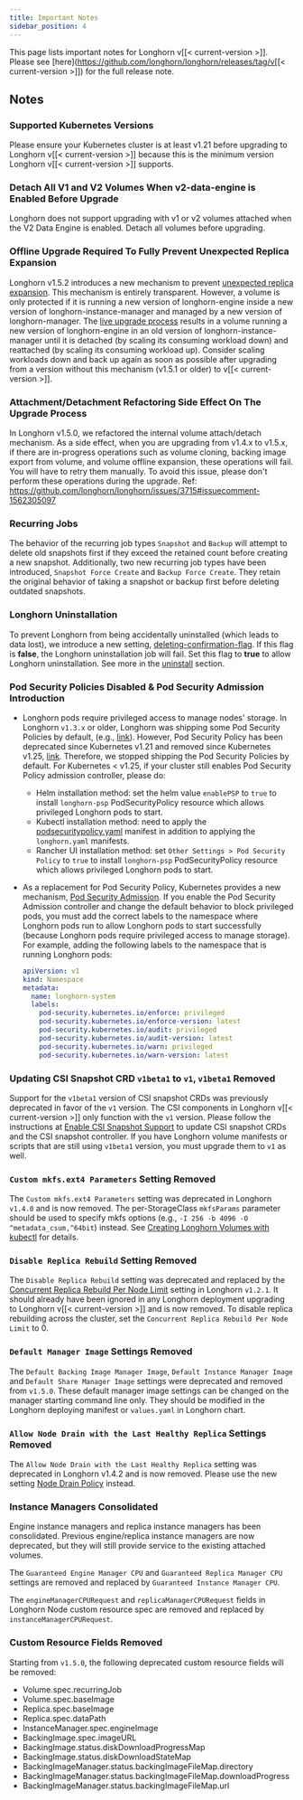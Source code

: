 ```yaml
---
title: Important Notes
sidebar_position: 4
---
```


<head>
  <link rel="canonical" href="https://main--longhornio-docusaurus.netlify.app/index"/>
</head>

This page lists important notes for Longhorn v[[< current-version >]].
Please see [here](https://github.com/longhorn/longhorn/releases/tag/v[[< current-version >]]) for the full release note.

## Notes

### Supported Kubernetes Versions

Please ensure your Kubernetes cluster is at least v1.21 before upgrading to Longhorn v[[< current-version >]] because this is the minimum version Longhorn v[[< current-version >]] supports.

### Detach All V1 and V2 Volumes When v2-data-engine is Enabled Before Upgrade

Longhorn does not support upgrading with v1 or v2 volumes attached when the V2 Data Engine is enabled. Detach all volumes before upgrading.

### Offline Upgrade Required To Fully Prevent Unexpected Replica Expansion

Longhorn v1.5.2 introduces a new mechanism to prevent [unexpected replica
expansion](/kb/troubleshooting-unexpected-expansion-leads-to-degradation-or-attach-failure). This
mechanism is entirely transparent. However, a volume is only protected if it is running a new version of longhorn-engine
inside a new version of longhorn-instance-manager and managed by a new version of longhorn-manager. The [live upgrade
process](../../deploy/upgrade/upgrade-engine#live-upgrade) results in a volume running a new version of longhorn-engine
in an old version of longhorn-instance-manager until it is detached (by scaling its consuming workload down) and
reattached (by scaling its consuming workload up). Consider scaling workloads down and back up again as soon as possible
after upgrading from a version without this mechanism (v1.5.1 or older) to v[[< current-version >]].

### Attachment/Detachment Refactoring Side Effect On The Upgrade Process

In Longhorn v1.5.0, we refactored the internal volume attach/detach mechanism.
As a side effect, when you are upgrading from v1.4.x to v1.5.x, if there are in-progress operations such as volume cloning, backing image export from volume, and volume offline expansion, these operations will fail.
You will have to retry them manually.
To avoid this issue, please don't perform these operations during the upgrade.
Ref: https://github.com/longhorn/longhorn/issues/3715#issuecomment-1562305097

### Recurring Jobs

The behavior of the recurring job types `Snapshot` and `Backup` will attempt to delete old snapshots first if they exceed the retained count before creating a new snapshot. Additionally, two new recurring job types have been introduced, `Snapshot Force Create` and `Backup Force Create`. They retain the original behavior of taking a snapshot or backup first before deleting outdated snapshots.

### Longhorn Uninstallation

To prevent Longhorn from being accidentally uninstalled (which leads to data lost),
we introduce a new setting, [deleting-confirmation-flag](../../references/settings#deleting-confirmation-flag).
If this flag is **false**, the Longhorn uninstallation job will fail.
Set this flag to **true** to allow Longhorn uninstallation.
See more in the [uninstall](../uninstall) section.

### Pod Security Policies Disabled & Pod Security Admission Introduction

- Longhorn pods require privileged access to manage nodes' storage. In Longhorn `v1.3.x` or older, Longhorn was shipping some Pod Security Policies by default, (e.g., [link](https://github.com/longhorn/longhorn/blob/4ba39a989b4b482d51fd4bc651f61f2b419428bd/chart/values.yaml#L260)).
However, Pod Security Policy has been deprecated since Kubernetes v1.21 and removed since Kubernetes v1.25, [link](https://kubernetes.io/docs/concepts/security/pod-security-policy/).
Therefore, we stopped shipping the Pod Security Policies by default.
For Kubernetes < v1.25, if your cluster still enables Pod Security Policy admission controller, please do:
  - Helm installation method: set the helm value `enablePSP` to `true` to install `longhorn-psp` PodSecurityPolicy resource which allows privileged Longhorn pods to start.
  - Kubectl installation method: need to apply the [podsecuritypolicy.yaml](https://raw.githubusercontent.com/longhorn/longhorn/master/deploy/podsecuritypolicy.yaml) manifest in addition to applying the `longhorn.yaml` manifests.
  - Rancher UI installation method: set `Other Settings > Pod Security Policy` to `true` to install `longhorn-psp` PodSecurityPolicy resource which allows privileged Longhorn pods to start.

- As a replacement for Pod Security Policy, Kubernetes provides a new mechanism, [Pod Security Admission](https://kubernetes.io/docs/concepts/security/pod-security-admission/).
If you enable the Pod Security Admission controller and change the default behavior to block privileged pods,
you must add the correct labels to the namespace where Longhorn pods run to allow Longhorn pods to start successfully
(because Longhorn pods require privileged access to manage storage).
For example, adding the following labels to the namespace that is running Longhorn pods:
    ```yaml
    apiVersion: v1
    kind: Namespace
    metadata:
      name: longhorn-system
      labels:
        pod-security.kubernetes.io/enforce: privileged
        pod-security.kubernetes.io/enforce-version: latest
        pod-security.kubernetes.io/audit: privileged
        pod-security.kubernetes.io/audit-version: latest
        pod-security.kubernetes.io/warn: privileged
        pod-security.kubernetes.io/warn-version: latest
   	```

### Updating CSI Snapshot CRD `v1beta1` to `v1`, `v1beta1` Removed

Support for the `v1beta1` version of CSI snapshot CRDs was previously deprecated in favor of the `v1` version.
The CSI components in Longhorn v[[< current-version >]] only function with the `v1` version.
Please follow the instructions at [Enable CSI Snapshot Support](../../snapshots-and-backups/csi-snapshot-support/enable-csi-snapshot-support) to update CSI snapshot CRDs and the CSI snapshot controller.
If you have Longhorn volume manifests or scripts that are still using `v1beta1` version, you must upgrade them to `v1` as well.

### `Custom mkfs.ext4 Parameters` Setting Removed

The `Custom mkfs.ext4 Parameters` setting was deprecated in Longhorn `v1.4.0` and is now removed. The per-StorageClass `mkfsParams` parameter should be used to specify mkfs options (e.g., `-I 256 -b 4096 -O ^metadata_csum,^64bit`) instead. See [Creating Longhorn Volumes with kubectl](../../volumes-and-nodes/create-volumes#creating-longhorn-volumes-with-kubectl) for details.

### `Disable Replica Rebuild` Setting Removed

The `Disable Replica Rebuild` setting was deprecated and replaced by the [Concurrent Replica Rebuild Per Node Limit](../../references/settings#concurrent-replica-rebuild-per-node-limit) setting in Longhorn `v1.2.1`. It should already have been ignored in any Longhorn deployment upgrading to Longhorn v[[< current-version >]] and is now removed. To disable replica rebuilding across the cluster, set the `Concurrent Replica Rebuild Per Node Limit` to 0.

### `Default Manager Image` Settings Removed

The `Default Backing Image Manager Image`, `Default Instance Manager Image` and `Default Share Manager Image` settings were deprecated and removed from `v1.5.0`. These default manager image settings can be changed on the manager starting command line only. They should be modified in the Longhorn deploying manifest or `values.yaml` in Longhorn chart.

### `Allow Node Drain with the Last Healthy Replica` Settings Removed
The `Allow Node Drain with the Last Healthy Replica` setting was deprecated in Longhorn v1.4.2  and is now removed.
Please use the new setting [Node Drain Policy](../../references/settings#node-drain-policy) instead.

### Instance Managers Consolidated

Engine instance managers and replica instance managers has been consolidated. Previous engine/replica instance managers are now deprecated, but they will still provide service to the existing attached volumes.

The `Guaranteed Engine Manager CPU` and `Guaranteed Replica Manager CPU` settings are removed and replaced by `Guaranteed Instance Manager CPU`.

The `engineManagerCPURequest` and `replicaManagerCPURequest` fields in Longhorn Node custom resource spec are removed and replaced by `instanceManagerCPURequest`.

### Custom Resource Fields Removed

Starting from `v1.5.0`, the following deprecated custom resource fields will be removed:
- Volume.spec.recurringJob
- Volume.spec.baseImage
- Replica.spec.baseImage
- Replica.spec.dataPath
- InstanceManager.spec.engineImage
- BackingImage.spec.imageURL
- BackingImage.status.diskDownloadProgressMap
- BackingImage.status.diskDownloadStateMap
- BackingImageManager.status.backingImageFileMap.directory
- BackingImageManager.status.backingImageFileMap.downloadProgress
- BackingImageManager.status.backingImageFileMap.url
